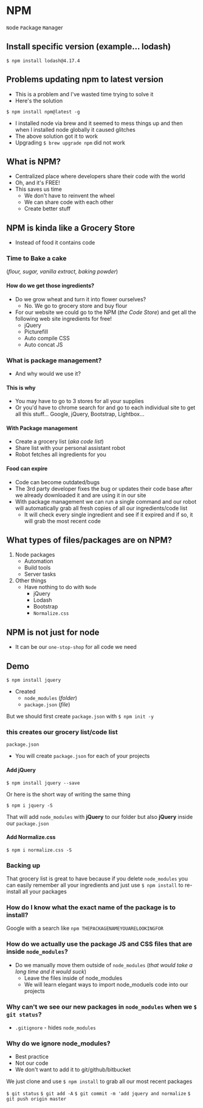 # NPM
`N`ode
`P`ackage
`M`anager

## Install specific version (example... lodash)
`$ npm install lodash@4.17.4`

## Problems updating npm to latest version
* This is a problem and I've wasted time trying to solve it
* Here's the solution

`$ npm install npm@latest -g`

* I installed node via brew and it seemed to mess things up and then when I installed node globally it caused glitches
* The above solution got it to work
* Upgrading `$ brew upgrade npm` did not work

## What is NPM?
* Centralized place where developers share their code with the world
* Oh, and it's FREE!
* This saves us time
    - We don't have to reinvent the wheel
    - We can share code with each other
    - Create better stuff

## NPM is kinda like a Grocery Store
* Instead of food it contains code

### Time to Bake a cake
(_flour, sugar, vanilla extract, baking powder_)

#### How do we get those ingredients?
* Do we grow wheat and turn it into flower ourselves?
    - No. We go to grocery store and buy flour
* For our website we could go to the NPM (_the Code Store_) and get all the following web site ingredients for free!
    - jQuery
    - Picturefill
    - Auto compile CSS
    - Auto concat JS

### What is package management?
* And why would we use it?

#### This is why
* You may have to go to 3 stores for all your supplies
* Or you'd have to chrome search for and go to each individual site to get all this stuff... Google, jQuery, Bootstrap, Lightbox...

#### With Package management
* Create a grocery list (_aka code list_)
* Share list with your personal assistant robot
* Robot fetches all ingredients for you

#### Food can expire
* Code can become outdated/bugs
* The 3rd party developer fixes the bug or updates their code base after we already downloaded it and are using it in our site
* With package management we can run a single command and our robot will automatically grab all fresh copies of all our ingredients/code list
    - It will check every single ingredient and see if it expired and if so, it will grab the most recent code

## What types of files/packages are on NPM?
1. Node packages
    * Automation
    * Build tools
    * Server tasks
2. Other things
    * Have nothing to do with `Node`
        - jQuery
        - Lodash
        - Bootstrap
        - `Normalize.css`

## NPM is not just for node
* It can be our `one-stop-shop` for all code we need

## Demo
`$ npm install jquery`

* Created 
    - `node_modules` (_folder_)
    - `package.json` (_file_)

But we should first create `package.json` with `$ npm init -y`

### this creates our grocery list/code list
`package.json`

* You will create `package.json` for each of your projects

#### Add jQuery

`$ npm install jquery --save`

Or here is the short way of writing the same thing

`$ npm i jquery -S`

That will add `node_modules` with **jQuery** to our folder but also **jQuery** inside our `package.json`

#### Add Normalize.css

`$ npm i normalize.css -S`

### Backing up
That grocery list is great to have because if you delete `node_modules` you can easily remember all your ingredients and just use `$ npm install` to re-install all your packages

### How do I know what the exact name of the package is to install?
Google with a search like `npm THEPACKAGENAMEYOUARELOOKINGFOR`

### How do we actually use the package JS and CSS files that are inside `node_modules`?
* Do we manually move them outside of `node_modules` (_that would take a long time and it would suck_)
    - Leave the files inside of node_modules
    - We will learn elegant ways to import node_moduels code into our projects

### Why can't we see our new packages in `node_modules` when we `$ git status`?
* `.gitignore` - hides `node_modules`

### Why do we ignore node_modules?
* Best practice
* Not our code
* We don't want to add it to git/github/bitbucket

We just clone and use `$ npm install` to grab all our most recent packages

`$ git status`
`$ git add -A`
`$ git commit -m 'add jquery and normalize`
`$ git push origin master`



